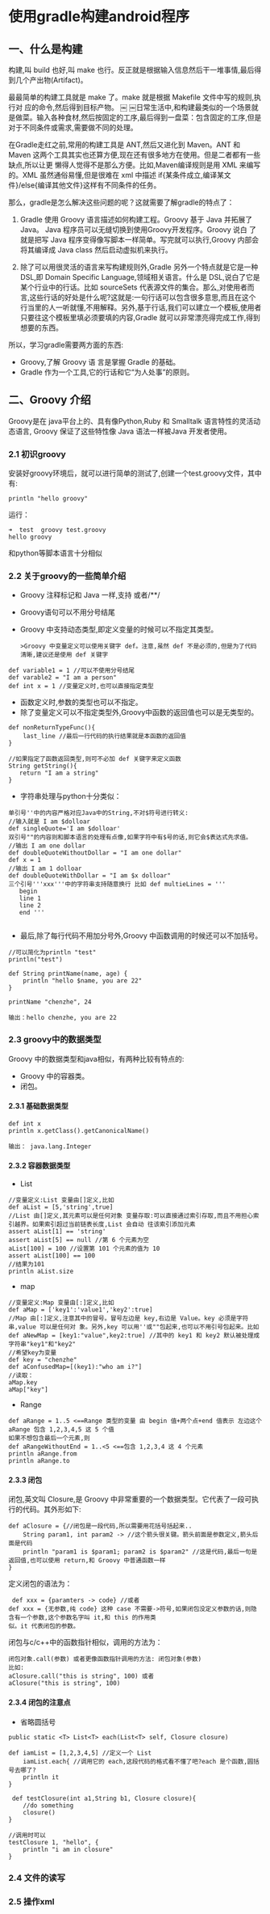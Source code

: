 # 使用gradle构建android程序

## 一、什么是构建

构建,叫 build 也好,叫 make 也行。反正就是根据输入信息然后干一堆事情,最后得 到几个产出物(Artifact)。
最最简单的构建工具就是 make 了。make 就是根据 Makefile 文件中写的规则,执行对 应的命令,然后得到目标产物。￼￼日常生活中,和构建最类似的一个场景就是做菜。输入各种食材,然后按固定的工序,最后得到一盘菜：包含固定的工序,但是对于不同条件或需求,需要做不同的处理。

在Gradle走红之前,常用的构建工具是 ANT,然后又进化到 Maven。ANT 和 Maven 这两个工具其实也还算方便,现在还有很多地方在使用。但是二者都有一些缺点,所以让更 懒得人觉得不是那么方便。比如,Maven编译规则是用 XML 来编写的。XML 虽然通俗易懂,但是很难在 xml 中描述 if{某条件成立,编译某文件}/else{编译其他文件}这样有不同条件的任务。

那么，gradle是怎么解决这些问题的呢？这就需要了解gradle的特点了：

 1. Gradle 使用 Groovy 语言描述如何构建工程。Groovy 基于 Java 并拓展了 Java。 Java 程序员可以无缝切换到使用Groovy开发程序。Groovy 说白 了就是把写 Java 程序变得像写脚本一样简单。写完就可以执行,Groovy 内部会将其编译成 Java class 然后启动虚拟机来执行。

 2. 除了可以用很灵活的语言来写构建规则外,Gradle 另外一个特点就是它是一种DSL,即 Domain Specific Language,领域相关语言。什么是 DSL,说白了它是某个行业中的行话。比如 sourceSets 代表源文件的集合。那么,对使用者而言,这些行话的好处是什么呢?这就是:一句行话可以包含很多意思,而且在这个行当里的人一听就懂,不用解释。另外,基于行话,我们可以建立一个模板,使用者只要往这个模板里填必须要填的内容,Gradle 就可以非常漂亮得完成工作,得到想要的东西。

所以，学习gradle需要两方面的东西:

 * Groovy,了解 Groovy 语 言是掌握 Gradle 的基础。
 * Gradle 作为一个工具,它的行话和它“为人处事”的原则。

## 二、Groovy 介绍

Groovy是在 java平台上的、具有像Python,Ruby 和 Smalltalk 语言特性的灵活动态语言, Groovy 保证了这些特性像 Java 语法一样被Java 开发者使用。


### 2.1 初识groovy
安装好groovy环境后，就可以进行简单的测试了,创建一个test.groovy文件，其中有:

```println "hello groovy"
```

运行：

```
➜  test  groovy test.groovy
hello groovy
```
和python等脚本语言十分相似

### 2.2 关于groovy的一些简单介绍

 * Groovy 注释标记和 Java 一样,支持 或者/**/ * Groovy语句可以不用分号结尾 * Groovy 中支持动态类型,即定义变量的时候可以不指定其类型。	

       >Groovy 中变量定义可以使用关键字 def。注意,虽然 def 不是必须的,但是为了代码清晰,建议还是使用 def 关键字
       
 ```
 def variable1 = 1 //可以不使用分号结尾 def varable2 = "I am a person" def int x = 1 //变量定义时,也可以直接指定类型
 ```
 
 * 函数定义时,参数的类型也可以不指定。
 * 除了变量定义可以不指定类型外,Groovy中函数的返回值也可以是无类型的。
 
 ```
 def nonReturnTypeFunc(){     last_line //最后一行代码的执行结果就是本函数的返回值 
 } 
 //如果指定了函数返回类型,则可不必加 def 关键字来定义函数 
 String getString(){    return "I am a string"
 }
 ```
 
 * 字符串处理与python十分类似：
 
 ```
 单引号''中的内容严格对应Java中的String,不对$符号进行转义: 
//输入就是 I am $dolloar
def singleQuote='I am $dolloar' 双引号""的内容则和脚本语言的处理有点像,如果字符中有$号的话,则它会$表达式先求值。 
//输出 I am one dollar
def doubleQuoteWithoutDollar = "I am one dollar"def x = 1
//输出 I am 1 dolloardef doubleQuoteWithDollar = "I am $x dolloar" 
三个引号'''xxx'''中的字符串支持随意换行 比如 def multieLines = ''' 
	begin	line 1 
	line 2
	end '''
	
 ```

* 最后,除了每行代码不用加分号外,Groovy 中函数调用的时候还可以不加括号。

```
//可以简化为println "test"
println("test")

def String printName(name, age) {
	println "hello $name, you are 22"
}

printName "chenzhe", 24

输出：hello chenzhe, you are 22
```

### 2.3 groovy中的数据类型

Groovy 中的数据类型和java相似，有两种比较有特点的: 
 * Groovy 中的容器类。 * 闭包。

#### 2.3.1 基础数据类型

```
def int x
println x.getClass().getCanonicalName()

输出： java.lang.Integer
```

#### 2.3.2 容器数据类型

* List

```
//变量定义:List 变量由[]定义,比如def aList = [5,'string',true]
//List 由[]定义,其元素可以是任何对象 变量存取:可以直接通过索引存取,而且不用担心索引越界。如果索引超过当前链表长度,List 会自动 往该索引添加元素assert aList[1] == 'string'assert aList[5] == null //第 6 个元素为空aList[100] = 100 //设置第 101 个元素的值为 10assert aList[100] == 100
//结果为101
println aList.size 
```

* map

```
//变量定义:Map 变量由[:]定义,比如def aMap = ['key1':'value1','key2':true]//Map 由[:]定义,注意其中的冒号。冒号左边是 key,右边是 Value。key 必须是字符串,value 可以是任何对 象。另外,key 可以用''或""包起来,也可以不用引号包起来。比如def aNewMap = [key1:"value",key2:true] //其中的 key1 和 key2 默认被处理成字符串"key1"和"key2"
//希望key为变量
def key = "chenzhe"
def aConfusedMap=[(key1):"who am i?"]
//读取：
aMap.key
aMap["key"]
```

* Range

```
def aRange = 1..5 <==Range 类型的变量 由 begin 值+两个点+end 值表示 左边这个 aRange 包含 1,2,3,4,5 这 5 个值如果不想包含最后一个元素,则def aRangeWithoutEnd = 1..<5 <==包含 1,2,3,4 这 4 个元素
println aRange.fromprintln aRange.to
```

#### 2.3.3 闭包

闭包,英文叫 Closure,是 Groovy 中非常重要的一个数据类型。它代表了一段可执行的代码。其外形如下:

```
def aClosure = {//闭包是一段代码,所以需要用花括号括起来..	String param1, int param2 -> //这个箭头很关键。箭头前面是参数定义,箭头后面是代码 
	println "param1 is $param1; param2 is $param2" //这是代码,最后一句是返回值,也可以使用 return,和 Groovy 中普通函数一样 
}
```

定义闭包的语法为：

```
￼def xxx = {paramters -> code} //或者def xxx = {无参数,纯 code} 这种 case 不需要->符号,如果闭包没定义参数的话,则隐含有一个参数,这个参数名字叫 it,和 this 的作用类似。it 代表闭包的参数。
```

闭包与c/c++中的函数指针相似，调用的方法为：

```
闭包对象.call(参数) 或者更像函数指针调用的方法: 闭包对象(参数)比如:aClosure.call("this is string", 100) 或者aClosure("this is string", 100)
```

#### 2.3.4 闭包的注意点

* 省略圆括号

```
public static <T> List<T> each(List<T> self, Closure closure)

def iamList = [1,2,3,4,5] //定义一个 List	iamList.each{ //调用它的 each,这段代码的格式看不懂了吧?each 是个函数,圆括号去哪了?	println it 
}

￼def testClosure(int a1,String b1, Closure closure){ 
	//do something
	closure()
}

//调用时可以 
testClosure 1, "hello", {
	println "i am in closure"
}
```

### 2.4 文件的读写

### 2.5 操作xml









